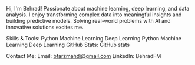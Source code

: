 Hi, I'm Behrad!
Passionate about machine learning, deep learning, and data analysis. I enjoy transforming complex data into meaningful insights and building predictive models. Solving real-world problems with AI and innovative solutions excites me.

Skills & Tools:
Python	Machine Learning	Deep Learning
Python	Machine Learning	Deep Learning
GitHub Stats:
GitHub stats

Contact Me:
Email: bfarzmahdi@gmail.com
LinkedIn: BehradFM
